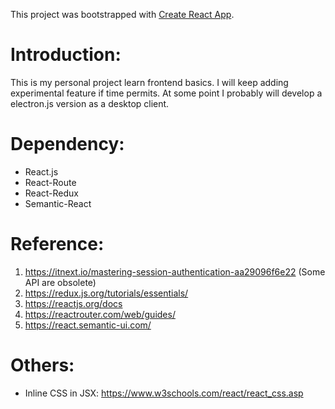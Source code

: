 This project was bootstrapped with [Create React App](https://github.com/facebook/create-react-app).

# Introduction:
This is my personal project learn frontend basics. I will keep adding experimental 
feature if time permits. At some point I probably will develop a electron.js version
as a desktop client. 

# Dependency:
* React.js
* React-Route
* React-Redux
* Semantic-React

# Reference:
1. https://itnext.io/mastering-session-authentication-aa29096f6e22 (Some API are obsolete)
2. https://redux.js.org/tutorials/essentials/
3. https://reactjs.org/docs
4. https://reactrouter.com/web/guides/
5. https://react.semantic-ui.com/

# Others:
* Inline CSS in JSX: https://www.w3schools.com/react/react_css.asp
